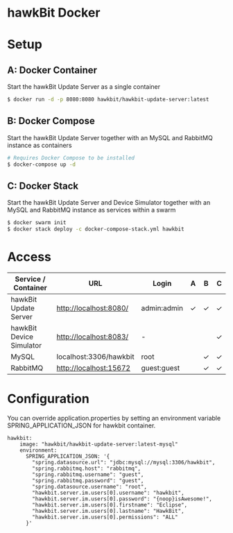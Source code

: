 hawkBit Docker
===

# Setup

## A: Docker Container

Start the hawkBit Update Server as a single container

```bash
$ docker run -d -p 8080:8080 hawkbit/hawkbit-update-server:latest
```

## B: Docker Compose

Start the hawkBit Update Server together with an MySQL and RabbitMQ instance as containers

```bash
# Requires Docker Compose to be installed
$ docker-compose up -d
```


## C: Docker Stack 

Start the hawkBit Update Server and Device Simulator together with an MySQL and RabbitMQ instance as services within a swarm

```bash
$ docker swarm init
$ docker stack deploy -c docker-compose-stack.yml hawkbit
```

# Access 

| Service / Container | URL | Login | A | B | C |
|---|---|---|---|---|---|
| hawkBit Update Server | [http://localhost:8080/](http://localhost:8080/) | admin:admin | &#10003; | &#10003; | &#10003; | 
| hawkBit Device Simulator | [http://localhost:8083/](http://localhost:8083/) | - |  |  | &#10003; | 
| MySQL | localhost:3306/hawkbit | root |  | &#10003; | &#10003; | 
| RabbitMQ | [http://localhost:15672](http://localhost:15672) | guest:guest |  | &#10003; | &#10003; | 

# Configuration 

You can override application.properties by setting an environment variable SPRING_APPLICATION_JSON for hawkbit container.
```
hawkbit:
    image: "hawkbit/hawkbit-update-server:latest-mysql"
    environment:
      SPRING_APPLICATION_JSON: '{
        "spring.datasource.url": "jdbc:mysql://mysql:3306/hawkbit",
        "spring.rabbitmq.host": "rabbitmq",
        "spring.rabbitmq.username": "guest",
        "spring.rabbitmq.password": "guest",
        "spring.datasource.username": "root",
        "hawkbit.server.im.users[0].username": "hawkbit",
        "hawkbit.server.im.users[0].password": "{noop}isAwesome!",
        "hawkbit.server.im.users[0].firstname": "Eclipse",
        "hawkbit.server.im.users[0].lastname": "HawkBit",
        "hawkbit.server.im.users[0].permissions": "ALL"
      }'
```